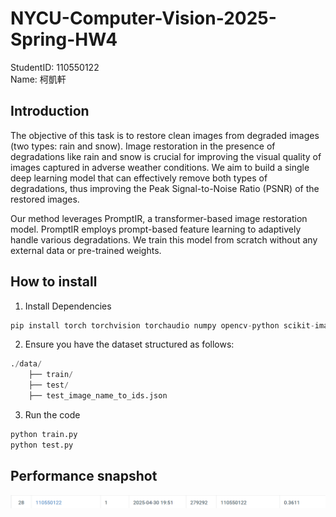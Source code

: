 # NYCU-Computer-Vision-2025-Spring-HW4
StudentID: 110550122  
Name: 柯凱軒

## Introduction
The objective of this task is to restore clean images from degraded images (two types: rain and snow). Image restoration in the presence of degradations like rain and snow is crucial for improving the visual quality of images captured in adverse weather conditions. We aim to build a single deep learning model that can effectively remove both types of degradations, thus improving the Peak Signal-to-Noise Ratio (PSNR) of the restored images.
  
Our method leverages PromptIR, a transformer-based image restoration model. PromptIR employs prompt-based feature learning to adaptively handle various degradations. We train this model from scratch without any external data or pre-trained weights.




## How to install
1. Install Dependencies  
```python
pip install torch torchvision torchaudio numpy opencv-python scikit-image tqdm matplotlib pycocotools
```
2. Ensure you have the dataset structured as follows:
```python
./data/
    ├── train/
    ├── test/
    ├── test_image_name_to_ids.json
```
3. Run the code
```python
python train.py
python test.py
```
## Performance snapshot
![performance](https://github.com/Khsuanko/NYCU-Computer-Vision-2025-Spring-HW3/blob/main/performance.png)
